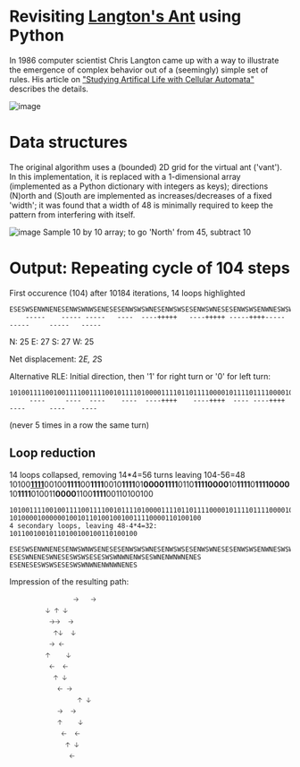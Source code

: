 # Revisiting [Langton's Ant](https://en.wikipedia.org/wiki/Langton%27s_ant) using Python

In 1986 computer scientist Chris Langton came up with a way to illustrate the emergence of complex behavior out of a (seemingly) simple set of rules.
His article on ["Studying Artifical Life with Cellular Automata"](https://deepblue.lib.umich.edu/bitstream/2027.42/26022/1/0000093.pdf) describes the details.

![image](https://user-images.githubusercontent.com/2031627/149033490-b0e5f63f-bdb8-483c-a483-51f72a15af3a.png)

# Data structures

The original algorithm uses a (bounded) 2D grid for the virtual ant ('vant'). In this implementation, it is replaced with a 1-dimensional array (implemented as a Python dictionary with integers as keys); directions (N)orth and (S)outh are implemented as increases/decreases of a fixed 'width'; it was found that a width of 48 is minimally required to keep the pattern from interfering with itself.

![image](https://user-images.githubusercontent.com/2031627/149033044-b217e17a-c746-43a9-b3ab-407cae59d653.png)
Sample 10 by 10 array; to go 'North' from 45, subtract 10

# Output: Repeating cycle of 104 steps
First occurence (104) after 10184 iterations, 14 loops highlighted
```
ESESWSENWNENESENWSWNWSENESESENWSWSWNESENWSWSESENWSWNESESENWSWSENWNESWSWSENWNWNENWNESWSESWSENWNENWNWNENES
    -----    ----- -----   ----  ----+++++   ----+++++ -----++++----- -----     -----   -----
```
N: 25
E: 27
S: 27
W: 25

Net displacement: 2*E, 2*S

Alternative RLE: Initial direction, then '1' for right turn or '0' for left turn:
```
10100111100100111100111100101111010000111101101111000010111101111000010111101001100001100111100110100100
     ----     ----  ----    ----  ----++++    ----++++  ---- ----++++  ----      ----    ----
```
(never 5 times in a row the same turn)

## Loop reduction
14 loops collapsed, removing 14*4=56 turns leaving 104-56=48
10100<ins>**1111**</ins>00100**1111**00**1111**0010**1111**01**00001111**0110**11110000**10**1111**0**11110000**10**1111**010011**0000**1100**1111**00110100100
```
10100111100100111100111100101111010000111101101111000010111101111000010111101001100001100111100110100100
101000010000001001011010010010011110000110100100
4 secondary loops, leaving 48-4*4=32:
10110010010110100100100110100100
```

```
ESESWSENWNENESENWSWNWSENESESENWSWSWNESENWSWSESENWSWNESESENWSWSENWNESWSWSENWNWNENWNESWSESWSENWNENWNWNENES
ESESWNENESWNESESWSWSESESWSWNWNENWSESWNENWNWNENES
ESENESESWSWSESESWSWNWNENWNWNENES
```

Impression of the resulting path:
```
                🡢   🡢
		 🡣 🡡 🡣
		  🡢🡢  🡢 
		   🡡🡣  🡣
		  🡢	🡠
		 🡡    🡣
		  🡠  🡠
		   🡡 🡣
		    🡠 🡢
	             🡡 🡣
		    🡢  🡢
		    🡡	 🡣
		     🡠  🡠
		      🡡 🡣
		       🡠
```

